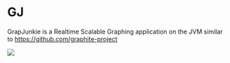GJ
==
GrapJunkie is a Realtime Scalable Graphing application on the JVM similar to https://github.com/graphite-project

![](https://travis-ci.org/antoinecomte/gj.svg?branch=master)
